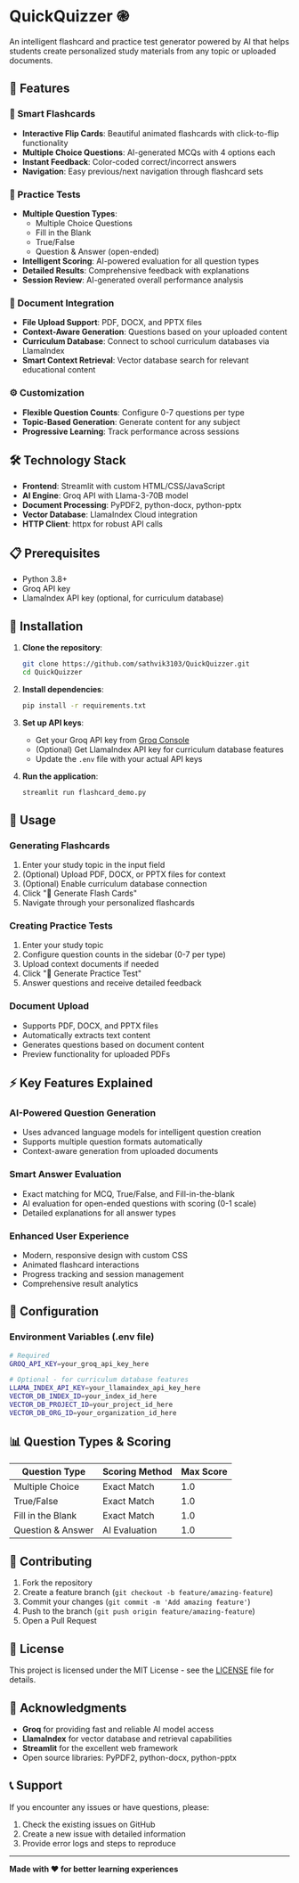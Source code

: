 # QuickQuizzer ֎

An intelligent flashcard and practice test generator powered by AI that helps students create personalized study materials from any topic or uploaded documents.

## 🌟 Features

### 📇 Smart Flashcards
- **Interactive Flip Cards**: Beautiful animated flashcards with click-to-flip functionality
- **Multiple Choice Questions**: AI-generated MCQs with 4 options each
- **Instant Feedback**: Color-coded correct/incorrect answers
- **Navigation**: Easy previous/next navigation through flashcard sets

### 🚀 Practice Tests
- **Multiple Question Types**: 
  - Multiple Choice Questions
  - Fill in the Blank
  - True/False
  - Question & Answer (open-ended)
- **Intelligent Scoring**: AI-powered evaluation for all question types
- **Detailed Results**: Comprehensive feedback with explanations
- **Session Review**: AI-generated overall performance analysis

### 📄 Document Integration
- **File Upload Support**: PDF, DOCX, and PPTX files
- **Context-Aware Generation**: Questions based on your uploaded content
- **Curriculum Database**: Connect to school curriculum databases via LlamaIndex
- **Smart Context Retrieval**: Vector database search for relevant educational content

### ⚙ Customization
- **Flexible Question Counts**: Configure 0-7 questions per type
- **Topic-Based Generation**: Generate content for any subject
- **Progressive Learning**: Track performance across sessions

## 🛠️ Technology Stack

- **Frontend**: Streamlit with custom HTML/CSS/JavaScript
- **AI Engine**: Groq API with Llama-3-70B model
- **Document Processing**: PyPDF2, python-docx, python-pptx
- **Vector Database**: LlamaIndex Cloud integration
- **HTTP Client**: httpx for robust API calls

## 📋 Prerequisites

- Python 3.8+
- Groq API key
- LlamaIndex API key (optional, for curriculum database)

## 🚀 Installation

1. **Clone the repository**:
   ```bash
   git clone https://github.com/sathvik3103/QuickQuizzer.git
   cd QuickQuizzer
   ```

2. **Install dependencies**:
   ```bash
   pip install -r requirements.txt
   ```

3. **Set up API keys**:
   - Get your Groq API key from [Groq Console](https://console.groq.com/)
   - (Optional) Get LlamaIndex API key for curriculum database features
   - Update the `.env` file with your actual API keys

4. **Run the application**:
   ```bash
   streamlit run flashcard_demo.py
   ```

## 📖 Usage

### Generating Flashcards
1. Enter your study topic in the input field
2. (Optional) Upload PDF, DOCX, or PPTX files for context
3. (Optional) Enable curriculum database connection
4. Click "📇 Generate Flash Cards" 
5. Navigate through your personalized flashcards

### Creating Practice Tests
1. Enter your study topic
2. Configure question counts in the sidebar (0-7 per type)
3. Upload context documents if needed
4. Click "🚀 Generate Practice Test"
5. Answer questions and receive detailed feedback

### Document Upload
- Supports PDF, DOCX, and PPTX files
- Automatically extracts text content
- Generates questions based on document content
- Preview functionality for uploaded PDFs

## ⚡ Key Features Explained

### AI-Powered Question Generation
- Uses advanced language models for intelligent question creation
- Supports multiple question formats automatically
- Context-aware generation from uploaded documents

### Smart Answer Evaluation
- Exact matching for MCQ, True/False, and Fill-in-the-blank
- AI evaluation for open-ended questions with scoring (0-1 scale)
- Detailed explanations for all answer types

### Enhanced User Experience
- Modern, responsive design with custom CSS
- Animated flashcard interactions
- Progress tracking and session management
- Comprehensive result analytics

## 🔧 Configuration

### Environment Variables (.env file)
```bash
# Required
GROQ_API_KEY=your_groq_api_key_here

# Optional - for curriculum database features
LLAMA_INDEX_API_KEY=your_llamaindex_api_key_here
VECTOR_DB_INDEX_ID=your_index_id_here
VECTOR_DB_PROJECT_ID=your_project_id_here
VECTOR_DB_ORG_ID=your_organization_id_here
```

## 📊 Question Types & Scoring

| Question Type | Scoring Method | Max Score |
|--------------|----------------|-----------|
| Multiple Choice | Exact Match | 1.0 |
| True/False | Exact Match | 1.0 |
| Fill in the Blank | Exact Match | 1.0 |
| Question & Answer | AI Evaluation | 1.0 |

## 🤝 Contributing

1. Fork the repository
2. Create a feature branch (`git checkout -b feature/amazing-feature`)
3. Commit your changes (`git commit -m 'Add amazing feature'`)
4. Push to the branch (`git push origin feature/amazing-feature`)
5. Open a Pull Request

## 📄 License

This project is licensed under the MIT License - see the [LICENSE](LICENSE) file for details.

## 🙏 Acknowledgments

- **Groq** for providing fast and reliable AI model access
- **LlamaIndex** for vector database and retrieval capabilities
- **Streamlit** for the excellent web framework
- Open source libraries: PyPDF2, python-docx, python-pptx

## 📞 Support

If you encounter any issues or have questions, please:
1. Check the existing issues on GitHub
2. Create a new issue with detailed information
3. Provide error logs and steps to reproduce

---

**Made with ❤️ for better learning experiences** 